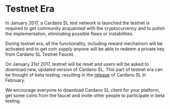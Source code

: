 # Testnet Era

In January 2017, a Cardano SL test network is launched the testnet is
required to get community acquainted with the cryptocurrency and to
polish the implementation, eliminating possible flaws or instabilities.

During testnet era, all the functionality, including reward mechainsm
will be activated and to get coin supply anyone will be able to redeem a
private key from Cardano SL Testnet Faucet.

On January 21st 2017, testnet will be reset and users will be asked to
download new, updated version of Cardano SL. This part of testnet era
can be thought of beta testing, resulting in the
[release](/timeline/bootstrap) of Cardano SL in February.

We encourage everyone to download Cardano SL client for your platform,
get some coins from the faucet and invite other people to participate in
beta testing.
